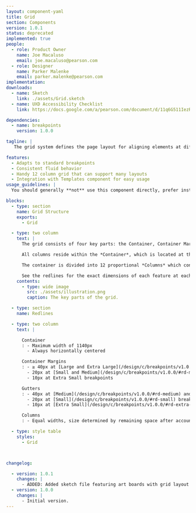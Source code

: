 ```yaml
---
layout: component-yaml
title: Grid
section: Components
version: 1.0.1
status: deprecated
implemented: true
people:
  - role: Product Owner
    name: Joe Macaluso
    email: joe.macaluso@pearson.com
  - role: Designer
    name: Parker Malenke
    email: parker.malenke@pearson.com
implementation:
downloads:
  - name: Sketch
    link: ./assets/Grid.sketch
  - name: UXD Accessibility Checklist
    link: https://docs.google.com/a/pearson.com/document/d/11q6G511IezRBlTdHw92UyJPl46kgmHfeQt9kho_gA7k/edit?usp=sharing

dependencies:
  - name: breakpoints
    version: 1.0.0

tagline: |
   The grid system defines the page layout for aligning elements at different viewport sizes.

features:
  - Adapts to standard breakpoints
  - Consistent fluid behavior
  - Handy 12 column grid that can support many layouts
  - Integration with Templates component for easy usage
usage_guidelines: |
  You should generally **not** use this component directly, prefer instead to use [Templates](/design/c/templates/beta) and [Presentation Strategies](/design/c/presentation-strategies/beta) in your designs.

blocks:
  - type: section
    name: Grid Structure
    exports:
      - Grid

  - type: two column
    text: |
      The grid consists of four key parts: the Container, Container Margins, Columns, and Gutters.

      All columns reside within the *Container*, which is located at the root level of a page. Depending on the breakpoint, the container will have *Container Margins* of various sizes. The container also has a maximum width property, beyond which only the container margins grow in size.

      The container is divided into 12 proportional *Columns* which contain actual content. These are separated by *Gutters* of a fixed size (which varies based on the breakpoint again).

      See the redlines for the exact dimensions of each feature at each breakpoint.
    contents:
      - type: wide image
        src: ./assets/illustration.png
        caption: The key parts of the grid.

  - type: section
    name: Redlines

  - type: two column
    text: |

      Container
      : - Maximum width of 1140px
        - Always horizontally centered

      Container Margins
      : - ≥ 40px at [Large and Extra Large](/design/c/breakpoints/v1.0.0/#rd-large) breakpoints
        - 20px at [Small and Medium](/design/c/breakpoints/v1.0.0/#rd-medium) breakpoints
        - 10px at Extra Small breakpoints

      Gutters
      : - 40px at [Medium](/design/c/breakpoints/v1.0.0/#rd-medium) and larger breakpoints
        - 20px at [Small](/design/c/breakpoints/v1.0.0/#rd-small) breakpoints
        - 10px at [Extra Small](/design/c/breakpoints/v1.0.0/#rd-extra-small) breakpoints

      Columns
      : - Equal widths, size determined by remaining space after accounting for the container width and gutter size

  - type: style table
    styles:
      - Grid



changelog:

  - version: 1.0.1
    changes: |
      - ADDED: Added sketch file featuring art boards with grid layout setup for easier consumption.
  - version: 1.0.0
    changes: |
      - Initial version.
---
```

